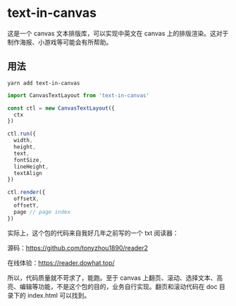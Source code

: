 # text-in-canvas

这是一个 canvas 文本排版库，可以实现中英文在 canvas 上的排版渲染。这对于制作海报、小游戏等可能会有所帮助。

## 用法

```shell
yarn add text-in-canvas
```

```javascript
import CanvasTextLayout from 'text-in-canvas'

const ctl = new CanvasTextLayout({
  ctx
})

ctl.run({
  width,
  height,
  text,
  fontSize,
  lineHeight,
  textAlign
})

ctl.render({
  offsetX,
  offsetY,
  page // page index
})
```

实际上，这个包的代码来自我好几年之前写的一个 txt 阅读器：

源码：https://github.com/tonyzhou1890/reader2

在线体验：https://reader.dowhat.top/

所以，代码质量就不苛求了，能跑。至于 canvas 上翻页、滚动、选择文本、高亮、编辑等功能，不是这个包的目的，业务自行实现。翻页和滚动代码在 doc 目录下的 index.html 可以找到。
